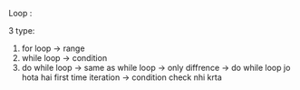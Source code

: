 Loop : 

3 type:
1. for loop -> range
2. while loop -> condition
3. do while loop -> same as while loop -> only diffrence -> do while loop jo hota hai first time iteration -> condition check nhi krta